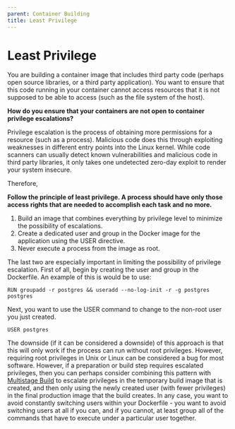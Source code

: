 ```yaml
---
parent: Container Building
title: Least Privilege
---
```

# Least Privilege

You are building a container image that includes third party code (perhaps open source libraries, or a third party application).  You want to ensure that this code running in your container cannot access resources that it is not supposed to be able to access (such as the file system of the host).

**How do you ensure that your containers are not open to container privilege escalations?**

Privilege escalation is the process of obtaining more permissions for a resource (such as a process).  Malicious code does this through exploiting weaknesses in different entry points into the Linux kernel.  While code scanners can usually detect known vulnerabilities and malicious code in third party libraries, it only takes one undetected zero-day exploit to render your system insecure.

Therefore,

**Follow the principle of least privilege.  A process should have only those access rights that are needed to accomplish each task and no more.**

1. Build an image that combines everything by privilege level to minimize the possibility of escalations.  
2. Create a dedicated user and group in the Docker image for the application using the USER directive.  
3. Never execute a process from the image as root.

The last two are especially important in limiting the possibility of privilege escalation.  First of all, begin by creating the user and group in the Dockerfile.  An example of this is would be to use:

    RUN groupadd -r postgres && useradd --no-log-init -r -g postgres postgres
    
 Next, you want to use the USER command to change to the non-root user you just created.
 
    USER postgres
     
The downside (if it can be considered a downside) of this approach is that this will only work if the process can run without root privileges.  However, requiring root privileges in Unix or Linux can be considered a bug for most software.  However, if a preparation or build step requires escalated privileges, then you can perhaps consider combining this pattern with [Multistage Build](multistage-image-build.md) to escalate privileges in the temporary build image that is created, and then only using the newly created user (with fewer privileges) in the final production image that the build creates.  In any case, you want to avoid constantly switching users within your Dockerfile - you want to avoid switching users at all if you can, and if you cannot, at least group all of the commands that have to execute under a particular user together.
